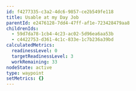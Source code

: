 ```yaml
---
id: f4277335-c3a2-4dc6-9857-ce2b549fe118
title: Usable at my Day Job
parentId: e2476128-7dd4-47ff-af1e-723428479aa8
childrenIds:
  - 59d7da78-1cb4-4c23-ac02-5d96ea6aa53b
  - c4422753-d361-4c1c-833e-1c7b236a39bd
calculatedMetrics:
  readinessLevel: 0
  targetReadinessLevel: 3
  workRemaining: 33
nodeState: active
type: waypoint
setMetrics: {}
---
```

